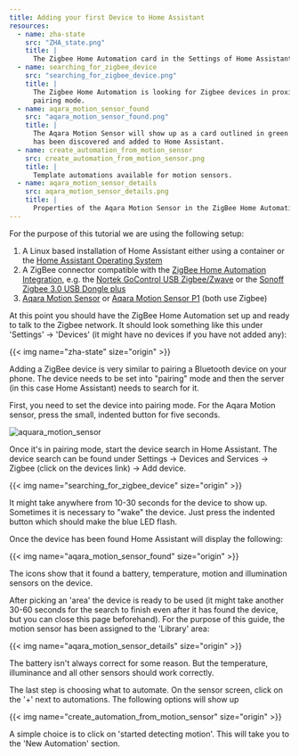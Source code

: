 ```yaml
---
title: Adding your first Device to Home Assistant
resources:
  - name: zha-state
    src: "ZHA_state.png"
    title: |
      The Zigbee Home Automation card in the Settings of Home Assistant
  - name: searching_for_zigbee_device
    src: "searching_for_zigbee_device.png"
    title: |
      The Zigbee Home Automation is looking for Zigbee devices in proximity in
      pairing mode.
  - name: aqara_motion_sensor_found
    src: "aqara_motion_sensor_found.png"
    title: |
      The Aqara Motion Sensor will show up as a card outlined in green once it
      has been discovered and added to Home Assistant.
  - name: create_automation_from_motion_sensor
    src: create_automation_from_motion_sensor.png
    title: |
      Template automations available for motion sensors.
  - name: aqara_motion_sensor_details
    src: aqara_motion_sensor_details.png
    title: |
      Properties of the Aqara Motion Sensor in the ZigBee Home Automation.
---
```


For the purpose of this tutorial we are using the following setup:

1. A Linux based installation of Home Assistant either using a container or the
   [Home Assistant Operating
   System](https://developers.home-assistant.io/docs/operating-system/)
2. A ZigBee connector compatible with the [ZigBee Home Automation
   Integration](https://www.home-assistant.io/integrations/zha), e.g. the
   [Nortek GoControl USB
   Zigbee/Zwave](https://www.nortekcontrol.com/products/2gig/husbzb-1-gocontrol-quickstick-combo/)
   or the [Sonoff Zigbee 3.0 USB Dongle
   plus](https://sonoff.tech/product/diy-smart-switch/sonoff-zigbee-3-0-usb-dongle-plus-e/)
3. [Aqara Motion Sensor](https://www.aqara.com/en/human_motion_sensor.html) or
   [Aqara Motion Sensor P1](https://www.aqara.com/en/product/motion-sensor-p1)
   (both use Zigbee)

At this point you should have the ZigBee Home Automation set up and ready to
talk to the Zigbee network. It should look something like this under
'Settings' → 'Devices' (it might have no devices if you have not added any):

{{< img name="zha-state" size="origin" >}}


Adding a ZigBee device is very similar to pairing a Bluetooth device on your
phone. The device needs to be set into "pairing" mode and then the server (in
this case Home Assistant) needs to search for it.

First, you need to set the device into pairing mode. For the Aqara Motion
sensor, press the small, indented button for five seconds.

![aquara_motion_sensor](https://manuals.plus/wp-content/uploads/2022/03/Aqara-MS-S02-Motion-Sensor-P1-FIG-1.png)


Once it's in pairing mode, start the device search in Home Assistant. The device
search can be found under Settings → Devices and Services → Zigbee (click on the
devices link) → Add device.

{{< img name="searching_for_zigbee_device" size="origin" >}}

It might take anywhere from 10-30 seconds for the device to show up. Sometimes
it is necessary to "wake" the device. Just press the indented button which
should make the blue LED flash.

Once the device has been found Home Assistant will display the following:

{{< img name="aqara_motion_sensor_found" size="origin" >}}

The icons show that it found a battery, temperature, motion and illumination
sensors on the device.

After picking an 'area' the device is ready to be used (it might take another
30-60 seconds for the search to finish even after it has found the device, but
you can close this page beforehand). For the purpose of this guide, the motion
sensor has been assigned to the 'Library' area:

{{< img name="aqara_motion_sensor_details" size="origin" >}}

The battery isn't always correct for some reason. But the temperature,
illuminance and all other sensors should work correctly.

The last step is choosing what to automate. On the sensor screen, click on the
'+' next to automations. The following options will show up

{{< img name="create_automation_from_motion_sensor" size="origin" >}}

A simple choice is to click on 'started detecting motion'. This will take you to
the 'New Automation' section.

